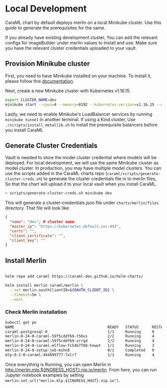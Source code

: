 # Local Development

CaraML chart by default deploys merlin on a local Minikube cluster. Use this guide to generate the prerequisites for the same.

If you already have existing development cluster, You can add the relevant configs for imageBuilder under merlin values to install and use. Make sure you have the relevant cluster credentials uploaded to your vault.

## Provision Minikube cluster

First, you need to have Minikube installed on your machine. To install it, please follow this [documentation](https://minikube.sigs.k8s.io/docs/start/).

Next, create a new Minikube cluster with Kubernetes v1.16.15:

```bash
export CLUSTER_NAME=dev
minikube start --cpus=4 --memory=8192 --kubernetes-version=v1.16.15 --driver=virtualbox
```

Lastly, we need to enable Minikube's LoadBalancer services by running `minikube tunnel` in another terminal.
If using a Kind cluster, Use `./scripts/install_metallib.sh` to install the prerequisite balancers before you install CaraML

## Generate Cluster Credentials

Vault is needed to store the model cluster credential where models will be deployed. For local development, we will use the same Minikube cluster as model cluster. In production, you may have multiple model clusters. You can use the scripts added in the CaraML charts repo (`caraml/scripts/generate-cluster-creds.sh`) to generate the cluster credentials file in to merlin files, So that the chart will upload it to your local vault when you install CaraML.

```bash
> scripts/generate-cluster-creds.sh minikube dev
```

This will generate a cluster-credentials.json file under `charts/merlin/files` directory. That file will look like:

```json
{
  "name": "dev", # cluster name
  "master_ip": "https://kubernetes.default.svc:443",
  "certs": "",
  "client_certificate": "",
  "client_key": ""
}
```

## Install Merlin

```bash

helm repo add caraml https://caraml-dev.github.io/helm-charts/

helm install merlin caraml/merlin \
  --set merlin.oauthClientID=${OAUTH_CLIENT_ID} \
  --timeout=5m \
  --wait
```

### Check Merlin installation

```bash
kubectl get po
NAME                                          READY   STATUS      RESTARTS     AGE
caraml-postgresql-0                           1/1     Running     0            17m
merlin-0-24-0-caraml-59f5cddf69-t56vs         2/2     Running     4            15m
merlin-0-24-0-caraml-59f5cddf69-zrrqd         2/2     Running     4            15m
merlin-0-24-0-caraml-mlflow-fc54b7f88-hnwwt   1/1     Running     3            15m
merlin-0-24-0-setup-job-mshn8                 0/1     Completed   0            15m
mlp-0-2-0-caraml-d44699777-7xlr7              1/1     Running     4            15m
```

Once everything is Running, you can open Merlin in <http://merlin.mlp.${INGRESS_HOST}.nip.io/merlin>. From here, you can run Jupyter notebook examples by setting `merlin.set_url("merlin.mlp.${INGRESS_HOST}.nip.io")`.
